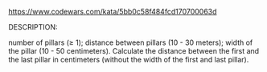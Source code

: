 https://www.codewars.com/kata/5bb0c58f484fcd170700063d

DESCRIPTION:
 

number of pillars (≥ 1);
distance between pillars (10 - 30 meters);
width of the pillar (10 - 50 centimeters).
Calculate the distance between the first and the last pillar in centimeters (without the width of the first and last pillar).